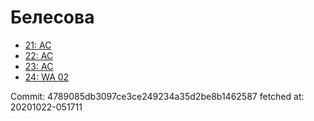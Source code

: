 # Белесова
- [21: AC](21.md)
- [22: AC](22.md)
- [23: AC](23.md)
- [24: WA 02](24.md)

Commit: 4789085db3097ce3ce249234a35d2be8b1462587
 fetched at: 20201022-051711
